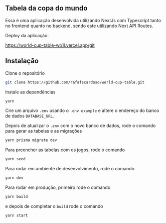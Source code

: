 ## Tabela da copa do mundo

Essa é uma aplicação desenvolvida utilizando NextJs com Typescript tanto no frontend quanto no backend, sendo este utilizando Next API Routes.

Deploy da aplicação:

https://world-cup-table-wb1l.vercel.app/git

## Instalação

Clone o repositório

```bash
git clone https://github.com/rafafscardoso/world-cup-table.git
```

Instale as dependências

```bash
yarn
```

Crie um arquivo `.env` usando o `.env.example` e altere o endereço do banco de dados `DATABASE_URL`.

Depois de atualizar o `.env` com o novo banco de dados, rode o comando para gerar as tabelas e as migrações

```bash
yarn prisma migrate dev
```

Para preencher as tabelas com os jogos, rode o comando

```bash
yarn seed
```

Para rodar em ambiente de desenvolvimento, rode o comando

```bash
yarn dev
```

Para rodar em produção, primeiro rode o comando

```bash
yarn build
```

e depois de completar o `build` rode o comando

```bash
yarn start
```
